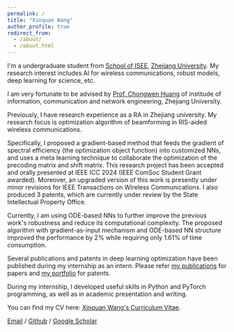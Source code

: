 ```yaml
---
permalink: /
title: "Xinquan Wang"
author_profile: true
redirect_from: 
  - /about/
  - /about.html
---
```

I'm a undergraduate student from [School of ISEE](http://www.isee.zju.edu.cn/), [Zhejiang University](https://www.zju.edu.cn/). My research interest includes AI for wireless communications, robust models, deep learning for science, etc.

I am very fortunate to be advised by [Prof. Chongwen Huang](https://www.researchgate.net/profile/Huang-Chongwen/stats) of institude of information, communication and network engineering, Zhejiang University.

Previously, I have research experience as a RA in Zhejiang university. My research focus is optimization algorithm of beamforming in RIS-aided wireless communications.

Specifically, I proposed a gradient-based method that feeds the gradient of spectral efficiency (the optimization object function) into customized NNs, and uses a meta learning technique to collaborate the optimization of the precoding matrix and shift matrix. This research project has been accepted and orally presented at IEEE ICC 2024 (IEEE ComSoc Student Grant awarded). Moreover, an upgraded version of this work is presently under minor revisions for IEEE Transactions on Wireless Communications. I also produced 3 patents, which are currently under review by the State Intellectual Property Office.

Currently, I am using ODE-based NNs to further improve the previous work's robustness and reduce its computational complexity. The proposed algorithm with gradient-as-input mechanism and ODE-based NN structure improved the performance by 2% while requiring only 1.61% of time consumption. 

Several publications and patents in deep learning optimization have been published during my internship as an intern. Please refer [my publications](https://tp1000d.github.io/XWang/publications/) for papers and [my portfolio](https://tp1000d.github.io/XWang/publications/) for patents.

During my internship, I developed useful skills in Python and PyTorch programming, as well as in academic presentation and writing.

You can find my CV here: [Xinquan Wang's Curriculum Vitae](../assets/cv.pdf).

[Email](mailto:wangxinquan@zju.edu.cn) / [Github](https://github.com/tp1000d) /  [Google Scholar](https://scholar.google.com/citations?user=uvIxTL8AAAAJ)

